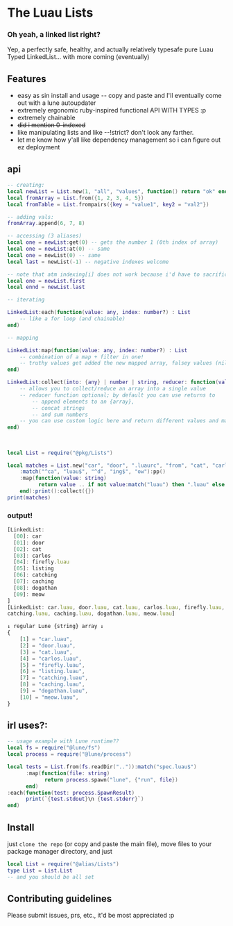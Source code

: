 # The Luau Lists

### Oh yeah, a linked list right?
Yep, a perfectly safe, healthy, and actually relatively typesafe pure Luau Typed LinkedList... with more coming (eventually)

## Features
- easy as sin install and usage -- copy and paste and I'll eventually come out with a lune autoupdater
- extremely ergonomic ruby-inspired functional API WITH TYPES :p
- extremely chainable
- ~~did i mention 0-indexed~~
- like manipulating lists and like --!strict? don't look any farther.
- let me know how y'all like dependency management so i can figure out ez deployment

## api
```lua
-- creating:
local newList = List.new(1, "all", "values", function() return "ok" end), "end")
local fromArray = List.from({1, 2, 3, 4, 5})
local fromTable = List.frompairs({key = "value1", key2 = "val2"})

-- adding vals:
fromArray.append(6, 7, 8)

-- accessing (3 aliases)
local one = newList:get(0) -- gets the number 1 (0th index of array)
local one = newList:at(0) -- same 
local one = newList(0) -- same
local last = newList(-1) -- negative indexes welcome

-- note that atm indexing[i] does not work because i'd have to sacrifice autocomplete to get newArray[index] to work without causing massive havoc
local one = newList.first 
local ennd = newList.last

-- iterating

LinkedList:each(function(value: any, index: number?) : List
    -- like a for loop (and chainable) 
end)

-- mapping

LinkedList:map(function(value: any, index: number?) : List
    -- combination of a map + filter in one! 
    -- truthy values get added the new mapped array, falsey values (nil, false) don't
end)

LinkedList:collect(into: {any} | number | string, reducer: function(value, index: number?, into) 
    -- allows you to collect/reduce an array into a single value
    -- reducer function optional; by default you can use returns to
        -- append elements to an {array}, 
        -- concat strings
        -- and sum numbers
    -- you can use custom logic here and return different values and map them too
end)



```

##
```lua
local List = require("@pkg/Lists")

local matches = List.new("car", "door", ".luaurc", "from", "cat", "carlos", "firefly.luau", "listing", "catching", "caching", "dogathan", "meow")
    :match("^ca", "luau$", "^d", "ing$", "ow"):pp()
    :map(function(value: string)
          return value .. if not value:match("luau") then ".luau" else ""
    end):print():collect({})
print(matches)
```
### output!
```ts
[LinkedList:
  [00]: car
  [01]: door
  [02]: cat
  [03]: carlos
  [04]: firefly.luau
  [05]: listing
  [06]: catching
  [07]: caching
  [08]: dogathan
  [09]: meow
]
[LinkedList: car.luau, door.luau, cat.luau, carlos.luau, firefly.luau, listing.luau, 
catching.luau, caching.luau, dogathan.luau, meow.luau]

↓ regular Lune {string} array ↓
{
    [1] = "car.luau",
    [2] = "door.luau",
    [3] = "cat.luau",
    [4] = "carlos.luau",
    [5] = "firefly.luau",
    [6] = "listing.luau",
    [7] = "catching.luau",
    [8] = "caching.luau",
    [9] = "dogathan.luau",
    [10] = "meow.luau",
}
```
## irl uses?:
```lua
-- usage example with Lune runtime??
local fs = require("@lune/fs")
local process = require("@lune/process")

local tests = List.from(fs.readDir("..")):match("spec.luau$")
      :map(function(file: string)
            return process.spawn("lune", {"run", file})
      end)
:each(function(test: process.SpawnResult)
      print(`{test.stdout}\n {test.stderr}`)
end)
```

## Install
just `clone the repo` (or copy and paste the main file), move files to your package manager directory, and just 
```lua
local List = require("@alias/Lists")
type List = List.List
-- and you should be all set
```

## Contributing guidelines
Please submit issues, prs, etc., it'd be most appreciated :p
